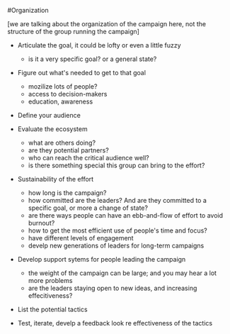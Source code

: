 #Organization

[we are talking about the organization of the campaign here, not the structure of the group running the campaign]

* Articulate the goal, it could be lofty or even a little fuzzy
   * is it a very specific goal? or a general state? 
  
* Figure out what's needed to get to that goal
   * mozilize lots of people? 
   * access to decision-makers
   * education, awareness
  
* Define your audience

* Evaluate the ecosystem
   * what are others doing?
   * are they potential partners?
   * who can reach the critical audience well? 
   * is there something special this group can bring to the effort?

* Sustainability of the effort
   * how long is the campaign?
   * how committed are the leaders?  And are they committed to a specific goal, or more a change of state? 
   * are there ways people can have an ebb-and-flow of effort to avoid burnout?
   * how to get the most efficient use of people's time and focus?
   * have different levels of engagement
   * develp new generations of leaders for long-term campaigns
  
* Develop support sytems for people leading the campaign
   * the weight of the campaign can be large; and you may hear a lot more problems
   * are the leaders staying open to new ideas, and increasing effecitiveness? 

* List the potential tactics 

* Test, iterate, develp a feedback look re effectiveness of the tactics






